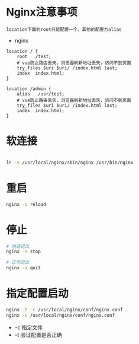 # Nginx注意事项

```
location下面的root只能配置一个，其他的配置为alias
```

* nginx
```
location / {
    root   /test;
    # vue防止路由丢失，浏览器刷新地址丢失，访问不到页面
    try_files $uri $uri/ /index.html last;
    index  index.html;
}

location /admin {
    alias   /usr/test;
    # vue防止路由丢失，浏览器刷新地址丢失，访问不到页面
    try_files $uri $uri/ /index.html last;
    index  index.html;
}
```

# 软连接

```bash

ln -s /usr/local/nginx/sbin/nginx /usr/bin/nginx
```

# 重启

```bash
nginx -s reload
```

# 停止
```bash
# 快速退出
nginx -s stop

# 正常退出
nginx -s quit
```

# 指定配置启动

```bash
nginx -t -c /usr/local/nginx/conf/nginx.conf
nginx -c /usr/local/nginx/conf/nginx.conf
```
* -c 指定文件
* -t 验证配置是否正确
